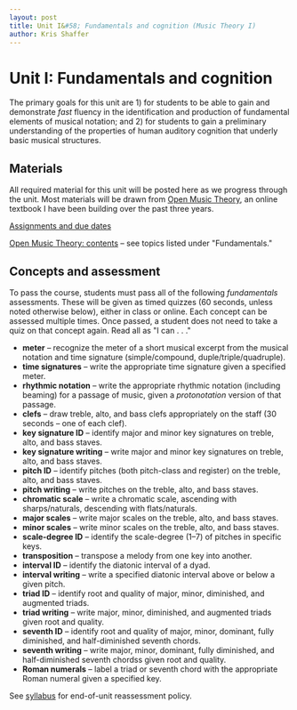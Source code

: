 ```yaml
---
layout: post
title: Unit I&#58; Fundamentals and cognition (Music Theory I)
author: Kris Shaffer
---
```


# Unit I: Fundamentals and cognition

The primary goals for this unit are 1) for students to be able to gain and demonstrate *fast* fluency in the identification and production of fundamental elements of musical notation; and 2) for students to gain a preliminary understanding of the properties of human auditory cognition that underly basic musical structures.

## Materials ##

All required material for this unit will be posted here as we progress through the unit. Most materials will be drawn from [Open Music Theory](http://openmusictheory.com), an online textbook I have been building over the past three years.

[Assignments and due dates](mt1-assign.html)

[Open Music Theory: contents](http://openmusictheory.com/contents.html) – see topics listed under "Fundamentals."


## Concepts and assessment

To pass the course, students must pass all of the following *fundamentals* assessments. These will be given as timed quizzes (60 seconds, unless noted otherwise below), either in class or online. Each concept can be assessed multiple times. Once passed, a student does not need to take a quiz on that concept again. Read all as "I can . . ."

- **meter** – recognize the meter of a short musical excerpt from the musical notation and time signature (simple/compound, duple/triple/quadruple).  
- **time signatures** – write the appropriate time signature given a specified meter.  
- **rhythmic notation** – write the appropriate rhythmic notation (including beaming) for a passage of music, given a *protonotation* version of that passage.  
- **clefs** – draw treble, alto, and bass clefs appropriately on the staff (30 seconds – one of each clef).  
- **key signature ID** – identify major and minor key signatures on treble, alto, and bass staves.  
- **key signature writing** – write major and minor key signatures on treble, alto, and bass staves.  
- **pitch ID** – identify pitches (both pitch-class and register) on the treble, alto, and bass staves.  
- **pitch writing** – write pitches on the treble, alto, and bass staves.  
- **chromatic scale** – write a chromatic scale, ascending with sharps/naturals, descending with flats/naturals.  
- **major scales** – write major scales on the treble, alto, and bass staves.  
- **minor scales** – write minor scales on the treble, alto, and bass staves.  
- **scale-degree ID** – identify the scale-degree (1–7) of pitches in specific keys.  
- **transposition** – transpose a melody from one key into another.  
- **interval ID** – identify the diatonic interval of a dyad.  
- **interval writing** – write a specified diatonic interval above or below a given pitch.  
- **triad ID** – identify root and quality of major, minor, diminished, and augmented triads.  
- **triad writing** – write major, minor, diminished, and augmented triads given root and quality.  
- **seventh ID** – identify root and quality of major, minor, dominant, fully diminished, and half-diminished seventh chords.  
- **seventh writing** – write major, minor, dominant, fully diminished, and half-diminished seventh chordss given root and quality.  
- **Roman numerals** – label a triad or seventh chord with the appropriate Roman numeral given a specified key.

See [syllabus](theory1.html) for end-of-unit reassessment policy.